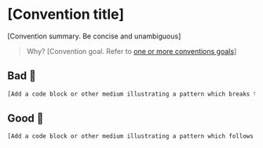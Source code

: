 # [Convention title]

[Convention summary. Be concise and unambiguous]

> Why? [Convention goal. Refer to [one or more conventions goals](README.md#goals)]

## Bad 👹

```jsx
[Add a code block or other medium illustrating a pattern which breaks the convention]
```


## Good 👼

```jsx
[Add a code block or other medium illustrating a pattern which follows the convention]
```
